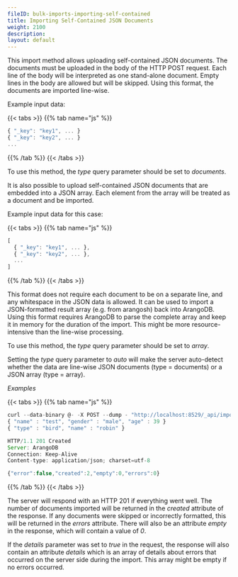 ```yaml
---
fileID: bulk-imports-importing-self-contained
title: Importing Self-Contained JSON Documents
weight: 2100
description: 
layout: default
---
```

This import method allows uploading self-contained JSON documents. The documents
must be uploaded in the body of the HTTP POST request. Each line of the body
will be interpreted as one stand-alone document. Empty lines in the body are
allowed but will be skipped. Using this format, the documents are imported
line-wise.

Example input data:

{{< tabs >}}
{{% tab name="js" %}}
```js
{ "_key": "key1", ... }
{ "_key": "key2", ... }
...
```
{{% /tab %}}
{{< /tabs >}}

To use this method, the *type* query parameter should be set to *documents*.

It is also possible to upload self-contained JSON documents that are embedded
into a JSON array. Each element from the array will be treated as a document and
be imported.

Example input data for this case:

{{< tabs >}}
{{% tab name="js" %}}
```js
[
  { "_key": "key1", ... },
  { "_key": "key2", ... },
  ...
]
```
{{% /tab %}}
{{< /tabs >}}

This format does not require each document to be on a separate line, and any
whitespace in the JSON data is allowed. It can be used to import a
JSON-formatted result array (e.g. from arangosh) back into ArangoDB.  Using this
format requires ArangoDB to parse the complete array and keep it in memory for
the duration of the import. This might be more resource-intensive than the
line-wise processing.

To use this method, the *type* query parameter should be set to *array*.

Setting the *type* query parameter to *auto* will make the server auto-detect whether
the data are line-wise JSON documents (type = documents) or a JSON array (type = array).

*Examples*

{{< tabs >}}
{{% tab name="js" %}}
```js
curl --data-binary @- -X POST --dump - "http://localhost:8529/_api/import?type=documents&collection=test"
{ "name" : "test", "gender" : "male", "age" : 39 }
{ "type" : "bird", "name" : "robin" }

HTTP/1.1 201 Created
Server: ArangoDB
Connection: Keep-Alive
Content-type: application/json; charset=utf-8

{"error":false,"created":2,"empty":0,"errors":0}
```
{{% /tab %}}
{{< /tabs >}}

The server will respond with an HTTP 201 if everything went well. The number of
documents imported will be returned in the *created* attribute of the
response. If any documents were skipped or incorrectly formatted, this will be
returned in the *errors* attribute. There will also be an attribute *empty* in 
the response, which will contain a value of *0*.

If the *details* parameter was set to *true* in the request, the response will 
also contain an attribute *details* which is an array of details about errors that
occurred on the server side during the import. This array might be empty if no
errors occurred.


